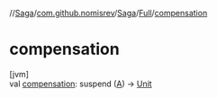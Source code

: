 //[Saga](../../../../index.md)/[com.github.nomisrev](../../index.md)/[Saga](../index.md)/[Full](index.md)/[compensation](compensation.md)

# compensation

[jvm]\
val [compensation](compensation.md): suspend ([A](index.md)) -> [Unit](https://kotlinlang.org/api/latest/jvm/stdlib/kotlin/-unit/index.html)
